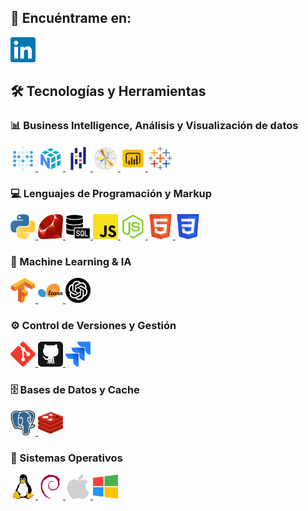 ## 📩 Encuéntrame en: 

<a href="https://www.linkedin.com/in/swjohanagudelo" target="_blank" rel="noreferrer"> <img src="linkedin.svg" alt="linkedin" width="40" height="40"/> </a> 

<p align="left"> 

## 🛠️ Tecnologías y Herramientas

### 📊 Business Intelligence, Análisis y Visualización de datos
  <a href="https://www.metabase.com" target="_blank" rel="noreferrer"> <img src="metabase.svg" alt="metabase" width="40" height="40"/> </a> 
  <a href="https://numpy.org" target="_blank" rel="noreferrer"> <img src="numpy.svg" alt="numpy" width="40" height="40"/> </a> 
  <a href="https://pandas.pydata.org" target="_blank" rel="noreferrer"> <img src="pandas.svg" alt="pandas" width="40" height="40"/> </a> 
  <a href="https://matplotlib.org" target="_blank" rel="noreferrer"> <img src="matplotlib.svg" alt="matplotlib" width="40" height="40"/> </a> 
  <a href="https://www.microsoft.com/es-es/power-platform/products/power-bi" target="_blank" rel="noreferrer"> <img src="powerbi.svg" alt="powerbi" width="40" height="40"/> </a> 
  <a href="https://www.tableau.com" target="_blank" rel="noreferrer"> <img src="tableau.svg" alt="tableau" width="40" height="40"/> </a> 
  
### 💻 Lenguajes de Programación y Markup
  <a href="https://www.python.org" target="_blank" rel="noreferrer"> <img src="python.svg" alt="python" width="40" height="40"/> </a> 
  <a href="https://www.ruby-lang.org/es/" target="_blank" rel="noreferrer"> <img src="ruby.svg" alt="ruby" width="40" height="40"/> </a>
  <a href="" target="_blank" rel="noreferrer"> <img src="sql.png" alt="sql" width="40" height="40"/> </a>
  <a href="" target="_blank" rel="noreferrer"> <img src="javascript.svg" alt="javascript" width="40" height="40"/> </a> 
  <a href="https://nodejs.org/es" target="_blank" rel="noreferrer"> <img src="nodejs.svg" alt="nodejs" width="40" height="40"/> </a> 
  <a href="" target="_blank" rel="noreferrer"> <img src="html.svg" alt="html" width="40" height="40"/> </a> 
  <a href="" target="_blank" rel="noreferrer"> <img src="css.svg" alt="css" width="40" height="40"/> </a> 

### 🤖 Machine Learning & IA
  <a href="https://www.tensorflow.org" target="_blank" rel="noreferrer"> <img src="tensorflow.svg" alt="tensorflow" width="40" height="40"/> </a>
  <a href="https://scikit-learn.org/" target="_blank" rel="noreferrer"> <img src="scikit-learn.svg" alt="scikit_learn" width="40" height="40"/> </a> 
  <a href="https://chatgpt.com" target="_blank" rel="noreferrer"> <img src="gpt.png" alt="chatgpt" width="40" height="40"/> </a> 

### ⚙️ Control de Versiones y Gestión

  <a href="https://git-scm.com" target="_blank" rel="noreferrer"> <img src="git.svg" alt="git" width="40" height="40"/> </a> 
  <a href="https://github.com" target="_blank" rel="noreferrer"> <img src="github.svg" alt="github" width="40" height="40"/> </a> 
  <a href="https://www.atlassian.com/software/jira" target="_blank" rel="noreferrer"> <img src="jira.png" alt="jira" width="40" height="40"/> </a>

### 🗄️ Bases de Datos y Cache
  <a href="https://www.postgresql.org" target="_blank" rel="noreferrer"> <img src="postgresql.svg" alt="postgresql" width="40" height="40"/> </a> 
  <a href="https://redis.io" target="_blank" rel="noreferrer"> <img src="redis.svg" alt="redis" width="40" height="40"/> </a> 

### 📡 Sistemas Operativos

  <a href="https://www.linux.org/" target="_blank" rel="noreferrer"> <img src="linux.svg" alt="linux" width="40" height="40"/> </a>
  <a href="https://www.debian.org/index.es.html" target="_blank" rel="noreferrer"> <img src="debian.svg" alt="debian" width="40" height="40"/> </a> 
  <a href="https://www.apple.com/co/os/macos/" target="_blank" rel="noreferrer"> <img src="macos.png" alt="macos" width="40" height="40"/> </a> 
  <a href="https://www.microsoft.com/es-co/windows/" target="_blank" rel="noreferrer"> <img src="windows.png" alt="windows" width="40" height="40"/> </a> 
  
</p>
